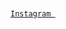 <code> <a href="https://www.instagram.com/harmanxgill/" title="Instagram Profile"> Instagram </a> </code>
